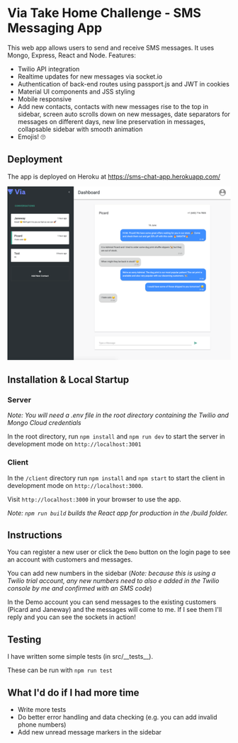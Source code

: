 # Via Take Home Challenge - SMS Messaging App

This web app allows users to send and receive SMS messages. It uses Mongo, Express, React and Node. Features:

- Twilio API integration
- Realtime updates for new messages via socket.io
- Authentication of back-end routes using passport.js and JWT in cookies
- Material UI components and JSS styling
- Mobile responsive
- Add new contacts, contacts with new messages rise to the top in sidebar, screen auto scrolls down on new messages, date separators for messages on different days, new line preservation in messages, collapsable sidebar with smooth animation
- Emojis! 🙄

## Deployment

The app is deployed on Heroku at https://sms-chat-app.herokuapp.com/

![Screenshot](assets/screenshot.png)

## Installation & Local Startup

### Server

_Note: You will need a .env file in the root directory containing the Twilio and Mongo Cloud credentials_

In the root directory, run `npm install` and `npm run dev` to start the server in development mode on `http://localhost:3001`

### Client

In the `/client` directory run `npm install` and `npm start` to start the client in development mode on `http://localhost:3000`.

Visit `http://localhost:3000` in your browser to use the app.

_Note: `npm run build` builds the React app for production in the /build folder._

## Instructions

You can register a new user or click the `Demo` button on the login page to see an account with customers and messages.

You can add new numbers in the sidebar (_Note: because this is using a Twilio trial account, any new numbers need to also e added in the Twilio console by me and confirmed with an SMS code_)

In the Demo account you can send messages to the existing customers (Picard and Janeway) and the messages will come to me. If I see them I'll reply and you can see the sockets in action!

## Testing

I have written some simple tests (in src/\_\_tests\_\_).

These can be run with `npm run test`

## What I'd do if I had more time

- Write more tests
- Do better error handling and data checking (e.g. you can add invalid phone numbers)
- Add new unread message markers in the sidebar
